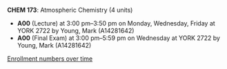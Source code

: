 **CHEM 173**: Atmospheric Chemistry (4 units)

- **A00** (Lecture) at 3:00 pm–3:50 pm on Monday, Wednesday, Friday at YORK 2722 by Young, Mark (A14281642)
- **A00** (Final Exam) at 3:00 pm–5:59 pm on Wednesday at YORK 2722 by Young, Mark (A14281642)

[Enrollment numbers over time](./CHEM173.tsv)

